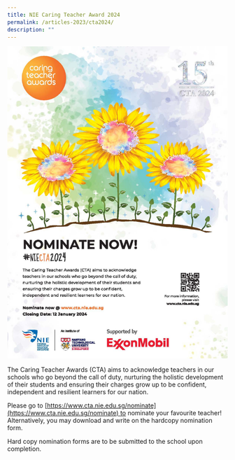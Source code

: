 ```yaml
---
title: NIE Caring Teacher Award 2024
permalink: /articles-2023/cta2024/
description: ""
---
```

![](/images/poster-cta-2024.jpg)

The Caring Teacher Awards (CTA) aims to acknowledge teachers in our schools who go beyond the call of duty, nurturing the holistic development of their students and ensuring their charges grow up to be confident, independent and resilient learners for our nation.  
  
Please go to [https://www.cta.nie.edu.sg/nominate](https://www.cta.nie.edu.sg/nominate) to nominate your favourite teacher! Alternatively, you may download and write on the hardcopy nomination form.  
  
Hard copy nomination forms are to be submitted to the school upon completion.

[](mailto:?Subject=NIE%20Caring%20Teacher%20Award%202024&Body=https%3A%2F%2Fwww.crestsec.edu.sg%2Fnie-cta-2024%2F)

[](http://www.facebook.com/sharer.php?u=https%3A%2F%2Fwww.crestsec.edu.sg%2Fnie-cta-2024%2F)

[](https://www.linkedin.com/sharing/share-offsite/?url=https%3A%2F%2Fwww.crestsec.edu.sg%2Fnie-cta-2024%2F&title=NIE%20Caring%20Teacher%20Award%202024)